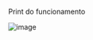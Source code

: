 Print do funcionamento

![image](https://github.com/ArthurBuenoStein/ProjetosFundamentosCG/assets/77999897/b6304e38-80d9-4fd9-b456-ef4a33f7d914)
